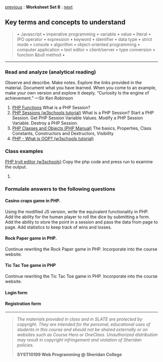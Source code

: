 [previous](set07.md) 
: **Worksheet Set 8**
: [next](set09.md)


## Key terms and concepts to understand
> &bull; Javascript  &bull; imperative programming  &bull; variable  &bull; value  &bull; literal  &bull; IPO operator &bull; expression  &bull; keyword  &bull; identifier  &bull;  data type &bull; strict mode  &bull; console  &bull;  algorithm  &bull; object-oriented programming  &bull; computer application  &bull;  text editor  &bull; client/server  &bull;  type conversion  &bull; function &bull method &bull;
> 
---



### Read and analyze (analytical reading)
Observe and describe. Make notes. Explore the links provided in the material. Document what you have learned. When you come to an example, make your own version and explore it deeply. “Curiosity Is the engine of achievement.” —Sir Ken Robinson
1. [PHP Functions]() What is a PHP Session?
2. [PHP Sessions (w3schools tutorial)](https://www.w3schools.com/php/php_sessions.asp) What is a PHP Session? Start a PHP Session. Get PHP Session Variable Values. Modify a PHP Session Variable. Destroy a PHP Session.
3. [PHP Classes and Objects (PHP Manual)](https://www.php.net/manual/en/language.oop5.php) The basics, Properties, Class Constants, Constructors and Destructors, Visibility
4. [PHP - What is OOP? (w3schools tutorial)](https://www.w3schools.com/php/php_oop_what_is.asp)



### Class examples
<a href="https://www.w3schools.com/php/phptryit.asp?filename=tryphp_intro" target="_blank">PHP tryit editor (w3schools)</a> Copy the php code and press run to examine the output.
1. [](../set8/sessions.php) 






### Formulate answers to the following questions
#### Casino craps game in PHP. 
Using the modified JS version, write the equivalent functionality in PHP. Add the ability for the human player to roll the dice by submitting a form. Add the ability to store the point in a session and pass the data from page to page.  Add statistics to keep track of wins and losses.

#### Rock Paper game in PHP.
Continue rewriting the Rock Paper game in PHP. Incorporate into the course website.

#### Tic Tac Toe game in PHP
Continue rewriting the Tic Tac Toe game in PHP. Incorporate into the course website.

#### Login form

#### Registration form




  
  
  
  
---
> *The materials provided in class and in SLATE are protected by copyright. They are intended for the personal, educational uses of students in this course and should not be shared externally or on websites such as Course Hero or OneClass. Unauthorized distribution may result in copyright infringement and violation of Sheridan policies.*
> 
> **SYST10199 Web Programming @ Sheridan College**
